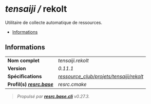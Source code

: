 # _tensaiji /_ __rekolt__

Utilitaire de collecte automatique de ressources.

- [Informations](#informations)

## Informations

|                                                                       |                                                                                                              |
| --------------------------------------------------------------------- | ------------------------------------------------------------------------------------------------------------ |
| __Nom complet__                                                       | _tensaiji.rekolt_                                                                                             |
| __Version__                                                           | _0.11.1_                                                                                     |
| __Spécifications__                                                    | _[ressource_club/projets/tensaiji/rekolt](https://gitlab.com/ressource_club/projets/tensaiji/rekolt/)_ |
| __Profil(s) _[resrc.base](https://gitlab.com/ressource_club/base/)___ | _resrc.cmake_                                                                                     |



> _Propulsé par __[resrc.base.cli](https://gitlab.com/ressource_club/base/cli/)__ v0.27.3._
